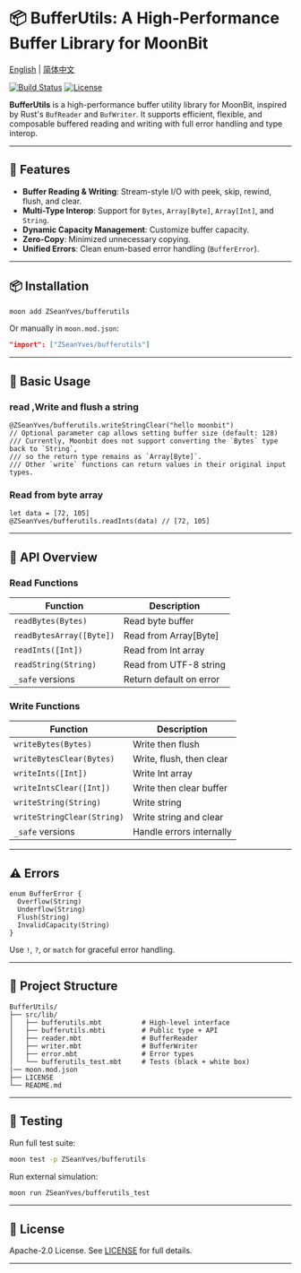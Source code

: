 # 📦 BufferUtils: A High-Performance Buffer Library for MoonBit

[English](https://github.com/ZSeanYves/BufferUtils/blob/main/README.md) | [简体中文](https://github.com/ZSeanYves/BufferUtils/blob/main/README_zh_CN.md)

[![Build Status](https://img.shields.io/github/actions/workflow/status/ZSeanYves/BufferUtils/bufferutils-ci.yml)](https://github.com/ZSeanYves/BufferUtils/actions)
[![License](https://img.shields.io/github/license/ZSeanYves/BufferUtils)](LICENSE)

**BufferUtils** is a high-performance buffer utility library for MoonBit, inspired by Rust's `BufReader` and `BufWriter`. It supports efficient, flexible, and composable buffered reading and writing with full error handling and type interop.

---

## 🚀 Features
- **Buffer Reading & Writing**: Stream-style I/O with peek, skip, rewind, flush, and clear.
- **Multi-Type Interop**: Support for `Bytes`, `Array[Byte]`, `Array[Int]`, and `String`.
- **Dynamic Capacity Management**: Customize buffer capacity.
- **Zero-Copy**: Minimized unnecessary copying.
- **Unified Errors**: Clean enum-based error handling (`BufferError`).

---

## 📦 Installation
```bash
moon add ZSeanYves/bufferutils
```
Or manually in `moon.mod.json`:
```json
"import": ["ZSeanYves/bufferutils"]
```

---

## 🔧 Basic Usage

### read ,Write and flush a string
```moonbit
@ZSeanYves/bufferutils.writeStringClear("hello moonbit") 
// Optional parameter cap allows setting buffer size (default: 128)
/// Currently, Moonbit does not support converting the `Bytes` type back to `String`,  
/// so the return type remains as `Array[Byte]`.  
/// Other `write` functions can return values in their original input types.

```

### Read from byte array
```moonbit
let data = [72, 105]
@ZSeanYves/bufferutils.readInts(data) // [72, 105]
```

---

## 📘 API Overview

### Read Functions
| Function                  | Description                            |
|--------------------------|----------------------------------------|
| `readBytes(Bytes)`       | Read byte buffer                       |
| `readBytesArray([Byte])` | Read from Array[Byte]                  |
| `readInts([Int])`        | Read from Int array                    |
| `readString(String)`     | Read from UTF-8 string                 |
| `_safe` versions          | Return default on error                |

### Write Functions
| Function                  | Description                            |
|--------------------------|----------------------------------------|
| `writeBytes(Bytes)`      | Write then flush                       |
| `writeBytesClear(Bytes)` | Write, flush, then clear               |
| `writeInts([Int])`       | Write Int array                        |
| `writeIntsClear([Int])`  | Write then clear buffer                |
| `writeString(String)`    | Write string                           |
| `writeStringClear(String)` | Write string and clear               |
| `_safe` versions          | Handle errors internally               |

---

## ⚠️ Errors

```moonbit
enum BufferError {
  Overflow(String)
  Underflow(String)
  Flush(String)
  InvalidCapacity(String)
}
```
Use `!`, `?`, or `match` for graceful error handling.

---

## 📂 Project Structure
```
BufferUtils/
├── src/lib/
│   ├── bufferutils.mbt          # High-level interface
│   ├── bufferutils.mbti         # Public type + API
│   ├── reader.mbt               # BufferReader
│   ├── writer.mbt               # BufferWriter
│   ├── error.mbt                # Error types
│   └── bufferutils_test.mbt     # Tests (black + white box)
|── moon.mod.json 
├── LICENSE
└── README.md
```

---

## 🧪 Testing
Run full test suite:
```bash
moon test -p ZSeanYves/bufferutils
```
Run external simulation:
```bash
moon run ZSeanYves/bufferutils_test
```

---

## 📜 License
Apache-2.0 License. See [LICENSE](./LICENSE) for full details.

---


